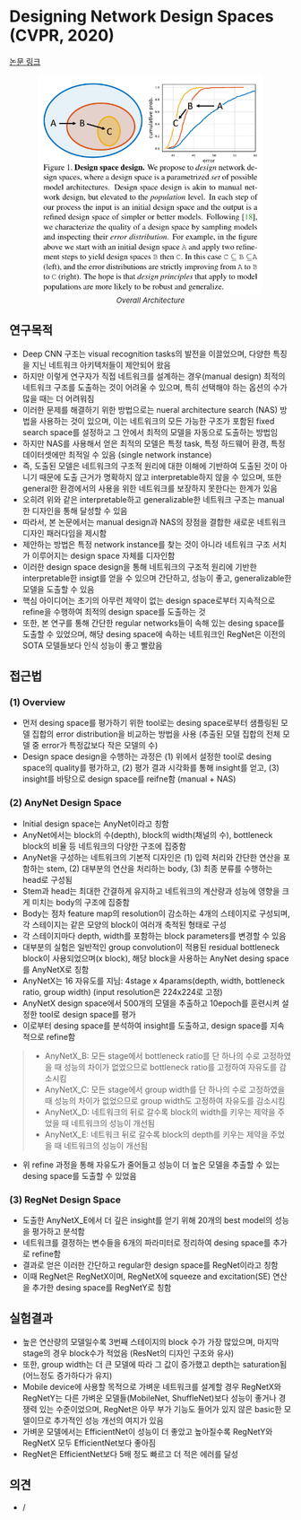# Designing Network Design Spaces (CVPR, 2020)

[논문 링크](https://openaccess.thecvf.com/content_CVPR_2020/html/Radosavovic_Designing_Network_Design_Spaces_CVPR_2020_paper.html)

<p align="center">
    <img width="400" alt='fig1' src="./img/01_22_01.png?raw=true"></br>
    <em><font size=2>Overall Architecture</font></em>
</p>

## 연구목적
- Deep CNN 구조는 visual recognition tasks의 발전을 이끌었으며, 다양한 특징을 지닌 네트워크 아키텍처들이 제안되어 왔음
- 하지만 이렇게 연구자가 직접 네트워크를 설계하는 경우(manual design) 최적의 네트워크 구조를 도출하는 것이 어려울 수 있으며, 특히 선택해야 하는 옵션의 수가 많을 때는 더 어려워짐
- 이러한 문제를 해결하기 위한 방법으로는 nueral architecture search (NAS) 방법을 사용하는 것이 있으며, 이는 네트워크의 모든 가능한 구조가 포함된 fixed search space를 설정하고 그 안에서 최적의 모델을 자동으로 도출하는 방법임
- 하지만 NAS를 사용해서 얻은 최적의 모델은 특정 task, 특정 하드웨어 환경, 특정 데이터셋에만 최적일 수 있음 (single network instance)
- 즉, 도출된 모델은 네트워크의 구조적 원리에 대한 이해에 기반하여 도출된 것이 아니기 때문에 도출 근거가 명확하지 않고 interpretable하지 않을 수 있으며, 또한 general한 환경에서의 사용을 위한 네트워크를 보장하지 못한다는 한계가 있음
- 오히려 위와 같은 interpretable하고 generalizable한 네트워크 구조는 manual한 디자인을 통해 달성할 수 있음
- 따라서, 본 논문에서는 manual design과 NAS의 장점을 결합한 새로운 네트워크 디자인 패러다임을 제시함
- 제안하는 방법은 특정 network instance를 찾는 것이 아니라 네트워크 구조 서치가 이루어지는 design space 자체를 디자인함
- 이러한 design space design을 통해 네트워크의 구조적 원리에 기반한 interpretable한 insigt를 얻을 수 있으며 간단하고, 성능이 좋고, generalizable한 모델을 도출할 수 있음
- 핵심 아이디어는 초기의 아무런 제약이 없는 design space로부터 지속적으로 refine을 수행하여 최적의 design space를 도출하는 것
- 또한, 본 연구를 통해 간단한 regular networks들이 속해 있는 desing space를 도출할 수 있었으며, 해당 desing space에 속하는 네트워크인 RegNet은 이전의 SOTA 모델들보다 인식 성능이 좋고 빨랐음

## 접근법
### (1) Overview
- 먼저 desing space를 평가하기 위한 tool로는 desing space로부터 샘플링된 모델 집합의 error distribution을 비교하는 방법을 사용 (추출된 모델 집합의 전체 모델 중 error가 특정값보다 작은 모델의 수)
- Design space design을 수행하는 과정은 (1) 위에서 설정한 tool로 desing space의 quality를 평가하고, (2) 평가 결과 시각화를 통해 insight를 얻고, (3) insight를 바탕으로 design space를 reifne함 (manual + NAS)

### (2) AnyNet Design Space
- Initial design space는 AnyNet이라고 칭함
- AnyNet에서는 block의 수(depth), block의 width(채널의 수), bottleneck block의 비율 등 네트워크의 다양한 구조에 집중함
- AnyNet을 구성하는 네트워크의 기본적 디자인은 (1) 입력 처리와 간단한 연산을 포함하는 stem, (2) 대부분의 연산을 처리하는 body, (3) 최종 분류를 수행하는 head로 구성됨
- Stem과 head는 최대한 간결하게 유지하고 네트워크의 계산량과 성능에 영향을 크게 미치는 body의 구조에 집중함
- Body는 점차 feature map의 resolution이 감소하는 4개의 스테이지로 구성되며, 각 스테이지는 같은 모양의 block이 여러개 축적된 형태로 구성
- 각 스테이지마다 depth, width를 포함하는 block parameters를 변경할 수 있음
- 대부분의 실험은 일반적인 group convolution이 적용된 residual bottleneck block이 사용되었으며(x block), 해당 block을 사용하는 AnyNet desing space를 AnyNetX로 칭함
- AnyNetX는 16 자유도를 지님: 4stage x 4params(depth, width, bottleneck ratio, group width) (input resolution은 224x224로 고정)
- AnyNetX design space에서 500개의 모델을 추출하고 10epoch를 훈련시켜 설정한 tool로 design space를 평가
- 이로부터 desing space를 분석하여 insight를 도출하고, design space를 지속적으로 refine함
> - AnyNetX_B: 모든 stage에서 bottleneck ratio를 단 하나의 수로 고정하였을 때 성능의 차이가 없었으므로 bottleneck ratio를 고정하여 자유도를 감소시킴
> - AnyNetX_C: 모든 stage에서 group width를 단 하나의 수로 고정하였을 때 성능의 차이가 없었으므로 group width도 고정하여 자유도를 감소시킴
> - AnyNetX_D: 네트워크의 뒤로 갈수록 block의 width를 키우는 제약을 주었을 때 네트워크의 성능이 개선됨
> - AnyNetX_E: 네트워크 뒤로 갈수록 block의 depth를 키우는 제약을 주었을 때 네트워크의 성능이 개선됨
- 위 refine 과정을 통해 자유도가 줄어들고 성능이 더 높은 모델을 추출할 수 있는 desing space를 도출할 수 있었음

### (3) RegNet Design Space
- 도출한 AnyNetX_E에서 더 깊은 insight를 얻기 위해 20개의 best model의 성능을 평가하고 분석함
- 네트워크를 결정하는 변수들을 6개의 파라미터로 정리하여 desing space를 추가로 refine함
- 결과로 얻은 이러한 간단하고 regular한 design space를 RegNet이라고 칭함
- 이때 RegNet은 RegNetX이며, RegNetX에 squeeze and excitation(SE) 연산을 추가한 desing space를 RegNetY로 칭함

## 실험결과
- 높은 연산량의 모델일수록 3번째 스테이지의 block 수가 가장 많았으며, 마지막 stage의 경우 block수가 적었음 (ResNet의 디자인 구조와 유사)
- 또한, group width는 더 큰 모델에 따라 그 값이 증가했고 depth는 saturation됨 (어느정도 증가하다가 유지)
- Mobile device에 사용할 목적으로 가벼운 네트워크를 설계할 경우 RegNetX와 RegNetY는 다른 가벼운 모델들(MobileNet, ShuffleNet)보다 성능이 좋거나 경쟁력 있는 수준이었으며, RegNet은 아무 부가 기능도 들어가 있지 않은 basic한 모델이므로 추가적인 성능 개선의 여지가 있음
- 가벼운 모델에서는 EfficientNet이 성능이 더 좋았고 높아질수록 RegNetY와 RegNetX 모두 EfficientNet보다 좋아짐
- RegNet은 EfficientNet보다 5배 정도 빠르고 더 적은 에러를 달성

## 의견
- /